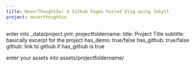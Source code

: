 ```yaml
---
title: NeverThoughtSo! A Github Pages hosted blog using Jekyll
project: neverthoughtso
---
```


enter into \_data/project.yml:
projectfoldername:
    title: Project Title
    subtitle: basically excerpt for the project
    has_demo: true/false
    has_github: true/false
    github: link to github if has_github is true


enter your assets into assets/projectfoldername/
